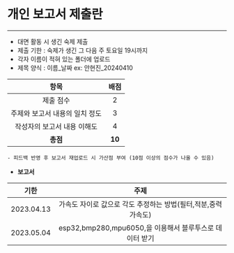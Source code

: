# 개인 보고서 제출란
---
- 대면 활동 시 생긴 숙제 제출
- 제출 기한 : 숙제가 생긴 그 다음 주 토요일 19시까지
- 각자 이름이 적혀 있는 폴더에 업로드
- 제목 양식 : 이름_날짜    ex: 안현진_20240410

| 항목 | 배점 |
|:------:|:-------:|
|제출 점수|2|
|주제와 보고서 내용의 일치 정도|3|
|작성자의 보고서 내용 이해도|4|
|**총점**|**10**|
    - 피드백 반영 후 보고서 재업로드 시 가산점 부여 (10점 이상의 점수가 나올 수 있음)

- **보고서**

| 기한 | 주제 |
|:------:|:-------:|
|2023.04.13|가속도 자이로 값으로 각도 추정하는 방법(필터,적분,중력가속도)|
|2023.05.04|esp32,bmp280,mpu6050,을 이용해서 블루투스로 데이터 받기|
